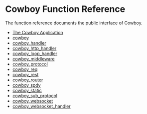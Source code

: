 Cowboy Function Reference
=========================

The function reference documents the public interface of Cowboy.

 *  [The Cowboy Application](cowboy_app.md)
 *  [cowboy](cowboy.md)
 *  [cowboy_handler](cowboy_handler.md)
 *  [cowboy_http_handler](cowboy_http_handler.md)
 *  [cowboy_loop_handler](cowboy_loop_handler.md)
 *  [cowboy_middleware](cowboy_middleware.md)
 *  [cowboy_protocol](cowboy_protocol.md)
 *  [cowboy_req](cowboy_req.md)
 *  [cowboy_rest](cowboy_rest.md)
 *  [cowboy_router](cowboy_router.md)
 *  [cowboy_spdy](cowboy_spdy.md)
 *  [cowboy_static](cowboy_static.md)
 *  [cowboy_sub_protocol](cowboy_sub_protocol.md)
 *  [cowboy_websocket](cowboy_websocket.md)
 *  [cowboy_websocket_handler](cowboy_websocket_handler.md)
